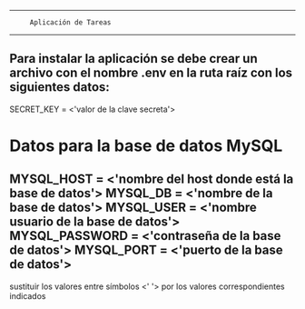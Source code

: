 **************************************
         Aplicación de Tareas
**************************************

Para instalar la aplicación se debe crear un archivo
con el nombre .env en la ruta raíz 
con los siguientes datos:
------------------------------------------------------------------
SECRET_KEY = <'valor de la clave secreta'>

# Datos para la base de datos MySQL
MYSQL_HOST = <'nombre del host donde está la base de datos'>
MYSQL_DB = <'nombre de la base de datos'>
MYSQL_USER = <'nombre usuario de la base de datos'>
MYSQL_PASSWORD = <'contraseña de la base de datos'>
MYSQL_PORT = <'puerto de la base de datos'>
------------------------------------------------------------------

sustituir los valores entre símbolos <' '> por los valores correspondientes indicados
